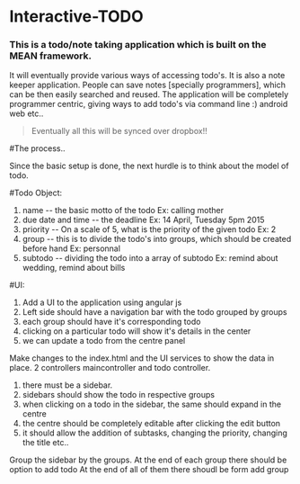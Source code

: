 # Interactive-TODO
<h3>This is a todo/note taking application which is built on the MEAN framework.</h3>
<p>
It will eventually provide various ways of accessing todo's.
It is also a note keeper application.
People can save notes [specially programmers],  which can be then easily searched and reused.
The application will be completely programmer centric, giving ways to add todo's via
command line :)
android
web etc..
</p>
<blockquote>Eventually all this will be synced over dropbox!!
</blockquote>

#The process..

Since the basic setup is done,
the next hurdle is to think about the model of todo.

#Todo Object:

1. name -- the basic motto of the todo Ex: calling mother
2. due date and time -- the deadline Ex: 14 April, Tuesday 5pm 2015
3. priority --  On a scale of 5, what is the priority of the given todo  Ex: 2
4. group -- this is to divide the todo's into groups, which should be created before hand Ex: personnal
5. subtodo -- dividing the todo into a array of subtodo Ex: remind about wedding, remind about bills


#UI:
1. Add a UI to the application using angular js
2. Left side should have a navigation bar with the todo grouped by groups
3. each group should have it's corresponding todo
4. clicking on a particular todo will show it's details in the center
5. we can update a todo from the centre panel


Make changes to the index.html and the UI services to show the data in place.
2 controllers maincontroller and todo controller.

1. there must be a sidebar.
2. sidebars should show the todo in respective groups
3. when clicking on  a todo in the sidebar, the same should expand in the centre
4. the centre should be completely editable after clicking the edit button
5. it should allow the addition of subtasks, changing the priority, changing the title etc..

Group the sidebar by the groups.
At the end of each group there should be option to add todo
At the end of  all of them there shoudl be form add group

